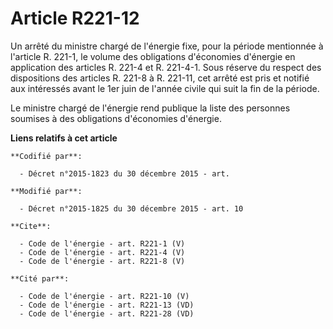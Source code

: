 # Article R221-12

Un arrêté du ministre chargé de l'énergie fixe, pour la période mentionnée à l'article R. 221-1, le volume des obligations
d'économies d'énergie en application des articles R. 221-4 et R. 221-4-1. Sous réserve du respect des dispositions des
articles R. 221-8 à R. 221-11, cet arrêté est pris et notifié aux intéressés avant le 1er juin de l'année civile qui suit la
fin de la période. 

Le ministre chargé de l'énergie rend publique la liste des personnes soumises à des obligations d'économies d'énergie.

**Liens relatifs à cet article**

	**Codifié par**:

	  - Décret n°2015-1823 du 30 décembre 2015 - art.

	**Modifié par**:

	  - Décret n°2015-1825 du 30 décembre 2015 - art. 10

	**Cite**:

	  - Code de l'énergie - art. R221-1 (V)
	  - Code de l'énergie - art. R221-4 (V)
	  - Code de l'énergie - art. R221-8 (V)

	**Cité par**:

	  - Code de l'énergie - art. R221-10 (V)
	  - Code de l'énergie - art. R221-13 (VD)
	  - Code de l'énergie - art. R221-28 (VD)
